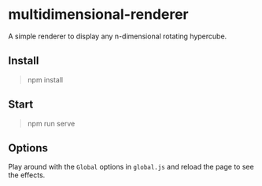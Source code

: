 # multidimensional-renderer

A simple renderer to display any n-dimensional rotating hypercube.

## Install
> npm install

## Start
> npm run serve

## Options
Play around with the `Global` options in `global.js` and reload the page to see the effects.
